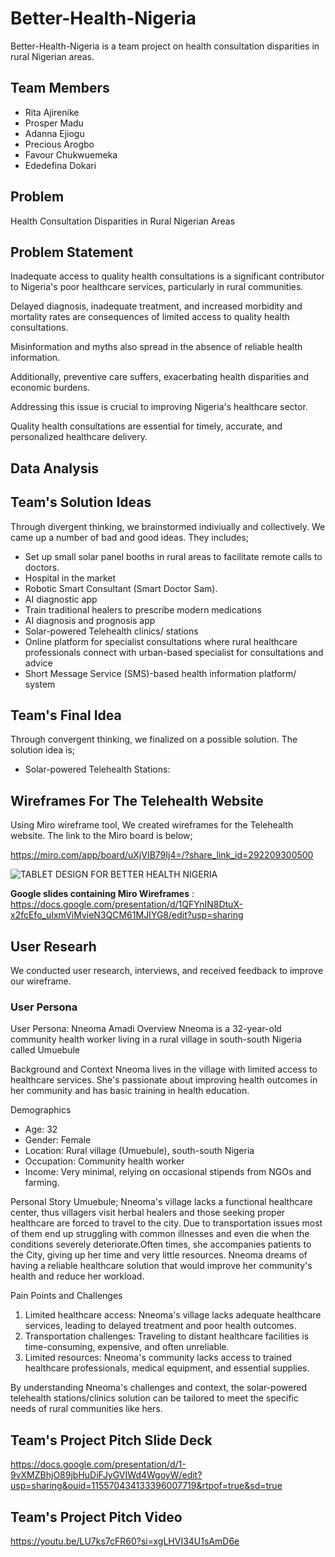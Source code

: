 # Better-Health-Nigeria

Better-Health-Nigeria is a team project on health consultation disparities in rural Nigerian areas.

## Team Members

- Rita Ajirenike
- Prosper Madu
- Adanna Ejiogu 
- Precious Arogbo
- Favour Chukwuemeka 
- Ededefina Dokari 

## Problem

Health Consultation Disparities in Rural Nigerian Areas

## Problem Statement

Inadequate access to quality health consultations is a significant contributor to Nigeria's poor healthcare services, particularly in rural communities.

Delayed diagnosis, inadequate treatment, and increased morbidity and mortality rates are consequences of limited access to quality health consultations. 

Misinformation and myths also spread in the absence of reliable health information. 

Additionally, preventive care suffers, exacerbating health disparities and economic burdens. 

Addressing this issue is crucial to improving Nigeria's healthcare sector.

Quality health consultations are essential for timely, accurate, and personalized healthcare delivery.

## Data Analysis

## Team's Solution Ideas

Through divergent thinking, we brainstormed indiviually and collectively. We came up a number of bad and good ideas. They includes;

- Set up small solar panel booths in rural areas to facilitate remote calls to doctors.
- Hospital  in the market
- Robotic Smart Consultant (Smart Doctor Sam).
- AI diagnostic app
- Train traditional healers to prescribe modern medications
- AI  diagnosis and prognosis app
- Solar-powered  Telehealth clinics/ stations
- Online platform for specialist consultations where rural healthcare professionals connect with urban-based specialist for consultations and advice
- Short Message Service (SMS)-based health information platform/ system


## Team's Final Idea

Through convergent thinking, we finalized on a possible solution. The solution idea is;
- Solar-powered Telehealth Stations:
    
## Wireframes For The Telehealth Website

Using Miro wireframe tool, We created wireframes for the Telehealth website. The link to the Miro board is below;

https://miro.com/app/board/uXjVIB79Ij4=/?share_link_id=292209300500

![TABLET DESIGN FOR BETTER HEALTH NIGERIA](https://github.com/user-attachments/assets/d8c61c6f-aa61-4c92-a64d-b7cdac54fd8a)

**Google slides containing Miro Wireframes** : https://docs.google.com/presentation/d/1QFYnIN8DtuX-x2fcEfo_uIxmViMvieN3QCM61MJIYG8/edit?usp=sharing

## User Researh
We conducted user research, interviews, and received feedback to improve our wireframe.
### User Persona
User Persona: Nneoma Amadi
Overview
Nneoma is a 32-year-old community health worker living in a rural village in south-south Nigeria called Umuebule

Background and Context
Nneoma lives in the village with limited access to healthcare services. She's passionate about improving health outcomes in her community and has basic training in health education.

Demographics
- Age: 32
- Gender: Female
- Location: Rural village (Umuebule), south-south Nigeria
- Occupation: Community health worker
- Income: Very minimal, relying on occasional stipends from NGOs and farming.

Personal Story
Umuebule; Nneoma's village lacks a functional healthcare center, thus villagers visit herbal healers and those seeking proper healthcare are forced to travel to the city. Due to transportation issues most of them end up struggling with common illnesses and even die when the conditions severely deteriorate.Often times, she accompanies patients to the City, giving up her time and very little resources. Nneoma dreams of having a reliable healthcare solution that would improve her community's health and reduce her workload.

Pain Points and Challenges
1. Limited healthcare access: Nneoma's village lacks adequate healthcare services, leading to delayed treatment and poor health outcomes.
2. Transportation challenges: Traveling to distant healthcare facilities is time-consuming, expensive, and often unreliable.
3. Limited resources: Nneoma's community lacks access to trained healthcare professionals, medical equipment, and essential supplies.

By understanding Nneoma's challenges and context, the solar-powered telehealth stations/clinics solution can be tailored to meet the specific needs of rural communities like hers.


## Team's Project Pitch Slide Deck

https://docs.google.com/presentation/d/1-9vXMZBhjO89jbHuDiFJyGVIWd4WgoyW/edit?usp=sharing&ouid=115570434133396007719&rtpof=true&sd=true

## Team's Project Pitch Video

https://youtu.be/LU7ks7cFR60?si=xgLHVI34U1sAmD6e
